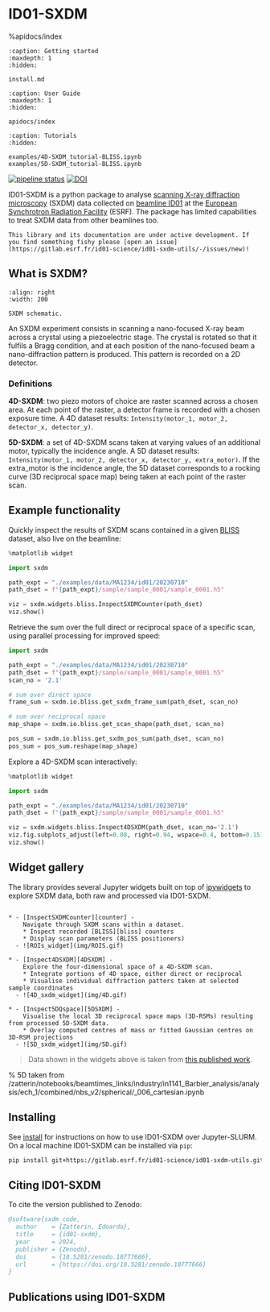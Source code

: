 # ID01-SXDM

%apidocs/index

```{toctree}
:caption: Getting started
:maxdepth: 1
:hidden:

install.md
```


```{toctree}
:caption: User Guide
:maxdepth: 1
:hidden:

apidocs/index
```

```{toctree}
:caption: Tutorials
:hidden:

examples/4D-SXDM_tutorial-BLISS.ipynb
examples/5D-SXDM_tutorial-BLISS.ipynb
```

[![pipeline status](https://gitlab.esrf.fr/id01-science/id01-sxdm-utils/badges/main/pipeline.svg)](https://gitlab.esrf.fr/id01-science/id01-sxdm-utils/-/commits/main) [![DOI](https://zenodo.org/badge/DOI/10.5281/zenodo.10777666.svg)](https://doi.org/10.5281/zenodo.10777666)

ID01-SXDM is a python package to analyse [scanning X-ray diffraction microscopy][sxdm] (SXDM) data collected on [beamline ID01][id01] at the [European Synchrotron Radiation Facility][esrf] (ESRF). The package has limited capabilities to treat SXDM data from other beamlines too.

```{warning}
This library and its documentation are under active development. If you find something fishy please [open an issue](https://gitlab.esrf.fr/id01-science/id01-sxdm-utils/-/issues/new)!
```

[esrf]: https://www.esrf.fr/home.html
[id01]: https://www.esrf.fr/UsersAndScience/Experiments/XNP/ID01
[sxdm]: https://journals.aps.org/prapplied/abstract/10.1103/PhysRevApplied.18.064015

## What is SXDM?

```{figure} img/sxdm_setup.png
:align: right
:width: 200

SXDM schematic.
```

An SXDM experiment consists in scanning a nano-focused X-ray beam across a crystal using a piezoelectric stage. The crystal is rotated so that it fulfils a Bragg condition, and at each position of the nano-focused beam a nano-diffraction pattern is produced. This pattern is recorded on a 2D detector.

### Definitions

**4D-SXDM**: two piezo motors of choice are raster scanned across a chosen area. At each point of the raster, a detector frame is recorded with a chosen exposure time. A 4D dataset results: `Intensity(motor_1, motor_2, detector_x, detector_y)`.

**5D-SXDM**: a set of 4D-SXDM scans taken at varying values of an additional motor, typically the incidence angle. A 5D dataset results: `Intensity(motor_1, motor_2, detector_x, detector_y, extra_motor)`. If the extra_motor is the incidence angle, the 5D dataset corresponds to a rocking curve (3D reciprocal space map) being taken at each point of the raster scan.

## Example functionality

Quickly inspect the results of SXDM scans contained in a given [BLISS][bliss] dataset, also live on the beamline:

```python
%matplotlib widget

import sxdm

path_expt = "./examples/data/MA1234/id01/20230710"
path_dset = f"{path_expt}/sample/sample_0001/sample_0001.h5"

viz = sxdm.widgets.bliss.InspectSXDMCounter(path_dset)
viz.show()
```

Retrieve the sum over the full direct or reciprocal space of a specific scan, using parallel processing for improved speed:

```python
import sxdm

path_expt = "./examples/data/MA1234/id01/20230710"
path_dset = f"{path_expt}/sample/sample_0001/sample_0001.h5"
scan_no = '2.1'

# sum over direct space
frame_sum = sxdm.io.bliss.get_sxdm_frame_sum(path_dset, scan_no)

# sum over reciprocal space
map_shape = sxdm.io.bliss.get_scan_shape(path_dset, scan_no)

pos_sum = sxdm.io.bliss.get_sxdm_pos_sum(path_dset, scan_no)
pos_sum = pos_sum.reshape(map_shape)
```

Explore a 4D-SXDM scan interactively:

```python
%matplotlib widget

import sxdm

path_expt = "./examples/data/MA1234/id01/20230710"
path_dset = f"{path_expt}/sample/sample_0001/sample_0001.h5"

viz = sxdm.widgets.bliss.Inspect4DSXDM(path_dset, scan_no='2.1')
viz.fig.subplots_adjust(left=0.08, right=0.94, wspace=0.4, bottom=0.15)
viz.show()
```

## Widget gallery

The library provides several Jupyter widgets built on top of [ipywidgets](https://ipywidgets.readthedocs.io/en/stable/) to explore SXDM data, both raw and processed via ID01-SXDM.

```{list-table}

* - [InspectSXDMCounter][counter] -
    Navigate through SXDM scans within a dataset.
    * Inspect recorded [BLISS][bliss] counters
    * Display scan parameters (BLISS positioners)
  - ![ROIs_widget](img/ROIS.gif)

* - [Inspect4DSXDM][4DSXDM] -
    Explore the four-dimensional space of a 4D-SXDM scan.
    * Integrate portions of 4D space, either direct or reciprocal
    * Visualise individual diffraction patters taken at selected sample coordinates
  - ![4D_sxdm_widget](img/4D.gif)

* - [Inspect5DQspace][5DSXDM] -
    Visualise the local 3D reciprocal space maps (3D-RSMs) resulting from processed 5D-SXDM data.
    * Overlay computed centres of mass or fitted Gaussian centres on 3D-RSM projections
  - ![5D_sxdm_widget](img/5D.gif)
```

> Data shown in the widgets above is taken from [this published work](https://onlinelibrary.wiley.com/doi/full/10.1002/pssr.202400241).


% 5D taken from /zatterin/notebooks/beamtimes_links/industry/in1141_Barbier_analysis/analysis/ech_1/combined/nbs_v2/spherical/_006_cartesian.ipynb

[bliss]: https://bliss.gitlab-pages.esrf.fr/bliss/master/
[counter]: \apidocs\sxdm\sxdm.widgets.bliss.InspectSXDMCounter.md
[4DSXDM]: \apidocs\sxdm\sxdm.widgets.bliss.Inspect4DSXDM.md
[5DSXDM]: \apidocs\sxdm\sxdm.widgets.xsocs.md\#API

## Installing

See [install](install.md) for instructions on how to use ID01-SXDM over Jupyter-SLURM.
On a local machine ID01-SXDM can be installed via `pip`:

```bash
pip install git+https://gitlab.esrf.fr/id01-science/id01-sxdm-utils.git
```

## Citing ID01-SXDM

To cite the version published to Zenodo:

```bibtex
@software{sxdm_code,
  author    = {Zatterin, Edoardo},
  title     = {id01-sxdm},
  year      = 2024,
  publisher = {Zenodo},
  doi       = {10.5281/zenodo.10777666},
  url       = {https://doi.org/10.5281/zenodo.10777666}
}
```

## Publications using ID01-SXDM

```{include} publist.md
```
